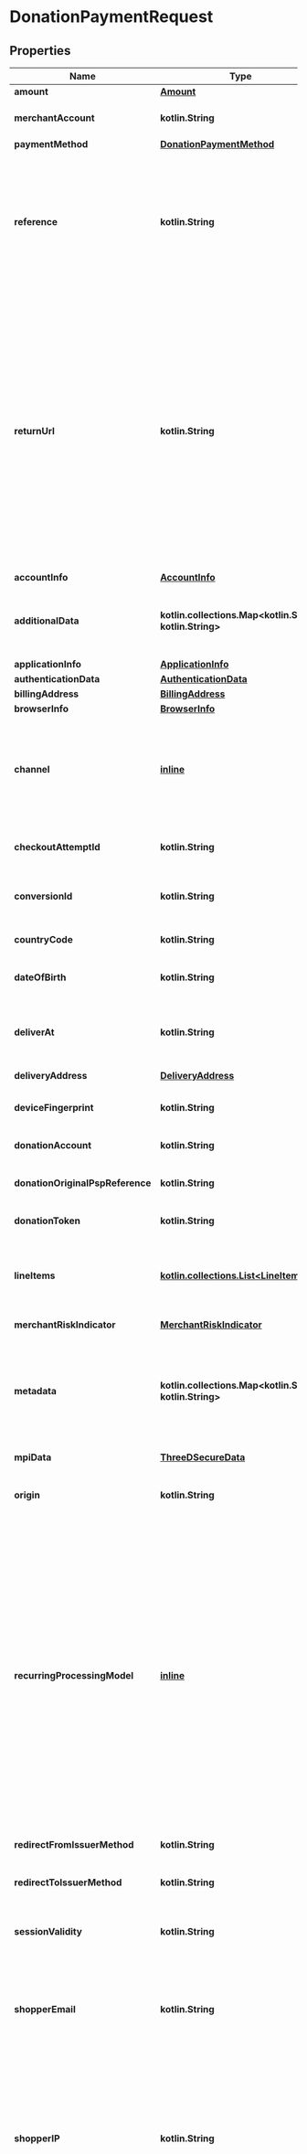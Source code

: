 
# DonationPaymentRequest

## Properties
Name | Type | Description | Notes
------------ | ------------- | ------------- | -------------
**amount** | [**Amount**](Amount.md) |  | 
**merchantAccount** | **kotlin.String** | The merchant account identifier, with which you want to process the transaction. | 
**paymentMethod** | [**DonationPaymentMethod**](DonationPaymentMethod.md) |  | 
**reference** | **kotlin.String** | The reference to uniquely identify a payment. This reference is used in all communication with you about the payment status. We recommend using a unique value per payment; however, it is not a requirement. If you need to provide multiple references for a transaction, separate them with hyphens (\&quot;-\&quot;). Maximum length: 80 characters. | 
**returnUrl** | **kotlin.String** | The URL to return to in case of a redirection. The format depends on the channel. This URL can have a maximum of 1024 characters. * For web, include the protocol &#x60;http://&#x60; or &#x60;https://&#x60;. You can also include your own additional query parameters, for example, shopper ID or order reference number. Example: &#x60;https://your-company.com/checkout?shopperOrder&#x3D;12xy&#x60; * For iOS, use the custom URL for your app. To know more about setting custom URL schemes, refer to the [Apple Developer documentation](https://developer.apple.com/documentation/uikit/inter-process_communication/allowing_apps_and_websites_to_link_to_your_content/defining_a_custom_url_scheme_for_your_app). Example: &#x60;my-app://&#x60; * For Android, use a custom URL handled by an Activity on your app. You can configure it with an [intent filter](https://developer.android.com/guide/components/intents-filters). Example: &#x60;my-app://your.package.name&#x60; | 
**accountInfo** | [**AccountInfo**](AccountInfo.md) |  |  [optional]
**additionalData** | **kotlin.collections.Map&lt;kotlin.String, kotlin.String&gt;** | This field contains additional data, which may be required for a particular payment request.  The &#x60;additionalData&#x60; object consists of entries, each of which includes the key and value. |  [optional]
**applicationInfo** | [**ApplicationInfo**](ApplicationInfo.md) |  |  [optional]
**authenticationData** | [**AuthenticationData**](AuthenticationData.md) |  |  [optional]
**billingAddress** | [**BillingAddress**](BillingAddress.md) |  |  [optional]
**browserInfo** | [**BrowserInfo**](BrowserInfo.md) |  |  [optional]
**channel** | [**inline**](#Channel) | The platform where a payment transaction takes place. This field is optional for filtering out payment methods that are only available on specific platforms. If this value is not set, then we will try to infer it from the &#x60;sdkVersion&#x60; or &#x60;token&#x60;.  Possible values: * iOS * Android * Web |  [optional]
**checkoutAttemptId** | **kotlin.String** | Checkout attempt ID that corresponds to the Id generated by the client SDK for tracking user payment journey. |  [optional]
**conversionId** | **kotlin.String** | Conversion ID that corresponds to the Id generated by the client SDK for tracking user payment journey. |  [optional]
**countryCode** | **kotlin.String** | The shopper country.  Format: [ISO 3166-1 alpha-2](https://en.wikipedia.org/wiki/ISO_3166-1_alpha-2) Example: NL or DE |  [optional]
**dateOfBirth** | **kotlin.String** | The shopper&#39;s date of birth.  Format [ISO-8601](https://www.w3.org/TR/NOTE-datetime): YYYY-MM-DD |  [optional]
**deliverAt** | **kotlin.String** | The date and time the purchased goods should be delivered.  Format [ISO 8601](https://www.w3.org/TR/NOTE-datetime): YYYY-MM-DDThh:mm:ss.sssTZD  Example: 2017-07-17T13:42:40.428+01:00 |  [optional]
**deliveryAddress** | [**DeliveryAddress**](DeliveryAddress.md) |  |  [optional]
**deviceFingerprint** | **kotlin.String** | A string containing the shopper&#39;s device fingerprint. For more information, refer to [Device fingerprinting](https://docs.adyen.com/risk-management/device-fingerprinting). |  [optional]
**donationAccount** | **kotlin.String** | Donation account to which the transaction is credited. |  [optional]
**donationOriginalPspReference** | **kotlin.String** | PSP reference of the transaction from which the donation token is generated. Required when &#x60;donationToken&#x60; is provided. |  [optional]
**donationToken** | **kotlin.String** | Donation token received in the &#x60;/payments&#x60; call. |  [optional]
**lineItems** | [**kotlin.collections.List&lt;LineItem&gt;**](LineItem.md) | Price and product information about the purchased items, to be included on the invoice sent to the shopper. &gt; This field is required for 3x 4x Oney, Affirm, Afterpay, Clearpay, Klarna, Ratepay, and Zip. |  [optional]
**merchantRiskIndicator** | [**MerchantRiskIndicator**](MerchantRiskIndicator.md) |  |  [optional]
**metadata** | **kotlin.collections.Map&lt;kotlin.String, kotlin.String&gt;** | Metadata consists of entries, each of which includes a key and a value. Limits: * Maximum 20 key-value pairs per request. When exceeding, the \&quot;177\&quot; error occurs: \&quot;Metadata size exceeds limit\&quot;. * Maximum 20 characters per key. * Maximum 80 characters per value.  |  [optional]
**mpiData** | [**ThreeDSecureData**](ThreeDSecureData.md) |  |  [optional]
**origin** | **kotlin.String** | Required for the 3D Secure 2 &#x60;channel&#x60; **Web** integration.  Set this parameter to the origin URL of the page that you are loading the 3D Secure Component from. |  [optional]
**recurringProcessingModel** | [**inline**](#RecurringProcessingModel) | Defines a recurring payment type. Required when creating a token to store payment details or using stored payment details. Allowed values: * &#x60;Subscription&#x60; – A transaction for a fixed or variable amount, which follows a fixed schedule. * &#x60;CardOnFile&#x60; – With a card-on-file (CoF) transaction, card details are stored to enable one-click or omnichannel journeys, or simply to streamline the checkout process. Any subscription not following a fixed schedule is also considered a card-on-file transaction. * &#x60;UnscheduledCardOnFile&#x60; – An unscheduled card-on-file (UCoF) transaction is a transaction that occurs on a non-fixed schedule and/or have variable amounts. For example, automatic top-ups when a cardholder&#39;s balance drops below a certain amount.  |  [optional]
**redirectFromIssuerMethod** | **kotlin.String** | Specifies the redirect method (GET or POST) when redirecting back from the issuer. |  [optional]
**redirectToIssuerMethod** | **kotlin.String** | Specifies the redirect method (GET or POST) when redirecting to the issuer. |  [optional]
**sessionValidity** | **kotlin.String** | The date and time until when the session remains valid, in [ISO 8601](https://www.w3.org/TR/NOTE-datetime) format.  For example: 2020-07-18T15:42:40.428+01:00 |  [optional]
**shopperEmail** | **kotlin.String** | The shopper&#39;s email address. We recommend that you provide this data, as it is used in velocity fraud checks. &gt; For 3D Secure 2 transactions, schemes require &#x60;shopperEmail&#x60; for all browser-based and mobile implementations. |  [optional]
**shopperIP** | **kotlin.String** | The shopper&#39;s IP address. In general, we recommend that you provide this data, as it is used in a number of risk checks (for instance, number of payment attempts or location-based checks). &gt; For 3D Secure 2 transactions, schemes require &#x60;shopperIP&#x60; for all browser-based implementations. This field is also mandatory for some merchants depending on your business model. For more information, [contact Support](https://www.adyen.help/hc/en-us/requests/new). |  [optional]
**shopperInteraction** | [**inline**](#ShopperInteraction) | Specifies the sales channel, through which the shopper gives their card details, and whether the shopper is a returning customer. For the web service API, Adyen assumes Ecommerce shopper interaction by default.  This field has the following possible values: * &#x60;Ecommerce&#x60; - Online transactions where the cardholder is present (online). For better authorisation rates, we recommend sending the card security code (CSC) along with the request. * &#x60;ContAuth&#x60; - Card on file and/or subscription transactions, where the cardholder is known to the merchant (returning customer). If the shopper is present (online), you can supply also the CSC to improve authorisation (one-click payment). * &#x60;Moto&#x60; - Mail-order and telephone-order transactions where the shopper is in contact with the merchant via email or telephone. * &#x60;POS&#x60; - Point-of-sale transactions where the shopper is physically present to make a payment using a secure payment terminal. |  [optional]
**shopperLocale** | **kotlin.String** | The combination of a language code and a country code to specify the language to be used in the payment. |  [optional]
**shopperName** | [**Name**](Name.md) |  |  [optional]
**shopperReference** | **kotlin.String** | Required for recurring payments.  Your reference to uniquely identify this shopper, for example user ID or account ID. Minimum length: 3 characters. &gt; Your reference must not include personally identifiable information (PII), for example name or email address. |  [optional]
**socialSecurityNumber** | **kotlin.String** | The shopper&#39;s social security number. |  [optional]
**telephoneNumber** | **kotlin.String** | The shopper&#39;s telephone number. |  [optional]
**threeDS2RequestData** | [**ThreeDS2RequestFields**](ThreeDS2RequestFields.md) |  |  [optional]
**threeDSAuthenticationOnly** | **kotlin.Boolean** | If set to true, you will only perform the [3D Secure 2 authentication](https://docs.adyen.com/online-payments/3d-secure/other-3ds-flows/authentication-only), and not the payment authorisation. |  [optional]


<a name="Channel"></a>
## Enum: channel
Name | Value
---- | -----
channel | iOS, Android, Web


<a name="RecurringProcessingModel"></a>
## Enum: recurringProcessingModel
Name | Value
---- | -----
recurringProcessingModel | CardOnFile, Subscription, UnscheduledCardOnFile


<a name="ShopperInteraction"></a>
## Enum: shopperInteraction
Name | Value
---- | -----
shopperInteraction | Ecommerce, ContAuth, Moto, POS



